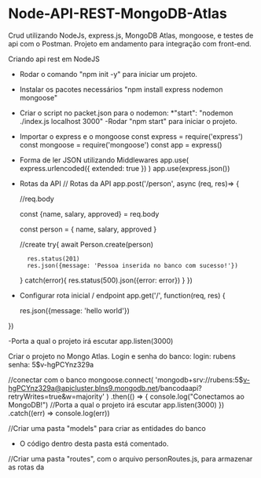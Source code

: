 # Node-API-REST-MongoDB-Atlas
Crud utilizando NodeJs, express.js, MongoDB Atlas, mongoose, e testes de api com o Postman.
Projeto em andamento para integração com front-end.




Criando api rest em NodeJS 

- Rodar o comando "npm init -y" para iniciar um projeto.
- Instalar os pacotes necessários "npm install express nodemon mongoose"
- Criar o script no packet.json para o nodemon:
     *"start": "nodemon ./index.js localhost 3000"
-Rodar "npm start" para iniciar o projeto.


- Importar o express e o mongoose
     const express = require('express')
     const mongoose = require('mongoose')
     const app = express()

- Forma de ler JSON utilizando Middlewares
app.use(
    express.urlencoded({
        extended: true
    })
)
app.use(express.json())

- Rotas da API
// Rotas da API
app.post('/person', async (req, res)=> {

    //req.body
    
    const {name, salary, approved} = req.body

    const person = {
        name,
        salary,
        approved
    }

    //create
    try{
        await Person.create(person)

        res.status(201)
        res.json({message: 'Pessoa inserida no banco com sucesso!'})

    } catch(error){
        res.status(500).json({error: error})
    }
})


- Configurar rota inicial / endpoint
app.get('/', function(req, res) {

    res.json({message: 'hello world'})

})

-Porta a qual o projeto irá escutar
app.listen(3000)



Criar o projeto no Mongo Atlas. 
Login e senha do banco:
login: rubens   senha: 5$v-hgPCYnz329a

//conectar com o banco
mongoose.connect(
    'mongodb+srv://rubens:5$v-hgPCYnz329a@apicluster.blns9.mongodb.net/bancodaapi?retryWrites=true&w=majority'
    )
.then(() => {
    console.log("Conectamos ao MongoDB!")
    //Porta a qual o projeto irá escutar
    app.listen(3000)
})
.catch((err) => console.log(err))


//Criar uma pasta "models" para criar as entidades do banco
   * O código dentro desta pasta está comentado.

//Criar uma pasta "routes", com o arquivo personRoutes.js, para armazenar as rotas
da 
